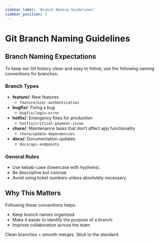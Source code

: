 ```yaml
---
sidebar_label: 'Branch Naming Guidelines'
sidebar_position: 3
---
```

# Git Branch Naming Guidelines

## Branch Naming Expectations
To keep our Git history clean and easy to follow, use the following naming conventions for branches:

### Branch Types
- **feature/**: New features
  - `feature/user-authentication`
- **bugfix/**: Fixing a bug
  - `bugfix/login-error`
- **hotfix/**: Emergency fixes for production
  - `hotfix/critical-payment-issue`
- **chore/**: Maintenance tasks that don’t affect app functionality
  - `chore/update-dependencies`
- **docs/**: Documentation updates
  - `docs/api-endpoints`

### General Rules
- Use kebab-case (lowercase with hyphens).
- Be descriptive but concise.
- Avoid using ticket numbers unless absolutely necessary.

## Why This Matters
Following these conventions helps:
- Keep branch names organized
- Make it easier to identify the purpose of a branch
- Improve collaboration across the team

Clean branches = smooth merges. Stick to the standard.
